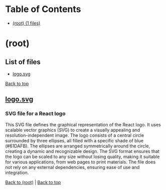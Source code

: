 # Table of Contents

- [(root) (1 files)](#root)
# (root)

## List of files

- [logo.svg](#logosvg)

[Back to top](#table-of-contents)

## [logo.svg](logo.svg)

### SVG file for a React logo
This SVG file defines the graphical representation of the React logo. It uses scalable vector graphics (SVG) to create a visually appealing and resolution-independent image. The logo consists of a central circle surrounded by three ellipses, all filled with a specific shade of blue (#61DAFB). The ellipses are arranged symmetrically around the circle, creating a dynamic and recognizable design. The SVG format ensures that the logo can be scaled to any size without losing quality, making it suitable for various applications, from web pages to print materials. The file does not rely on any external dependencies, ensuring ease of use and integration.

[Back to (root)](#root) | [Back to top](#table-of-contents)

